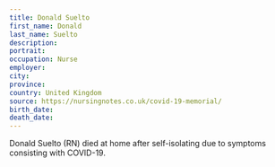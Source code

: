```yaml
---
title: Donald Suelto
first_name: Donald
last_name: Suelto
description: 
portrait: 
occupation: Nurse
employer: 
city: 
province: 
country: United Kingdom
source: https://nursingnotes.co.uk/covid-19-memorial/
birth_date: 
death_date: 
---
```


Donald Suelto (RN) died at home after self-isolating due to symptoms consisting with COVID-19.